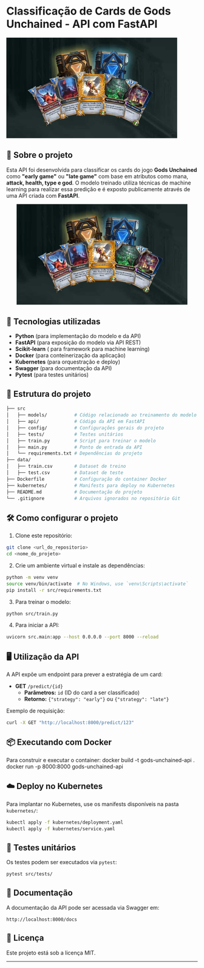 # Classificação de Cards de Gods Unchained - API com FastAPI

<img src="https://github.com/lucasrigobello/api-test/blob/134c76946e3cc86d5662467093dc2302b91c3f3c/images/gods-unchained-coverjpg.jpg?raw=true" width="450">

## 📌 Sobre o projeto
Esta API foi desenvolvida para classificar os cards do jogo **Gods Unchained** como **"early game"** ou **"late game"** com base em atributos como mana, **attack, health, type e god**. O modelo treinado utiliza técnicas de machine learning para realizar essa predição e é exposto publicamente através de uma API criada com **FastAPI**.

<p align="center">
<img src="https://github.com/lucasrigobello/api-test/blob/134c76946e3cc86d5662467093dc2302b91c3f3c/images/gods-unchained-cover.jpg?raw=true" width="450">
</p>

## 🚀 Tecnologias utilizadas
- **Python** (para implementação do modelo e da API)
- **FastAPI** (para exposição do modelo via API REST)
- **Scikit-learn** ( para framework para machine learning)
- **Docker** (para conteinerização da aplicação)
- **Kubernetes** (para orquestração e deploy)
- **Swagger** (para documentação da API)
- **Pytest** (para testes unitários)

## 📂 Estrutura do projeto
```bash
├── src
│   ├── models/          # Código relacionado ao treinamento do modelo
│   ├── api/             # Código da API em FastAPI
│   ├── config/          # Configurações gerais do projeto
│   ├── tests/           # Testes unitários
│   ├── train.py         # Script para treinar o modelo
│   ├── main.py          # Ponto de entrada da API
│   └── requirements.txt # Dependências do projeto
├── data/
│   ├── train.csv        # Dataset de treino
│   ├── test.csv         # Dataset de teste
├── Dockerfile           # Configuração do container Docker
├── kubernetes/          # Manifests para deploy no Kubernetes
├── README.md            # Documentação do projeto
└── .gitignore           # Arquivos ignorados no repositório Git
````

## 🛠 Como configurar o projeto
1.	Clone este repositório:

```bash
git clone <url_do_repositorio>
cd <nome_do_projeto>
````

2.	Crie um ambiente virtual e instale as dependências:
```bash
python -m venv venv
source venv/bin/activate  # No Windows, use `venv\Scripts\activate`
pip install -r src/requirements.txt
```

3.	Para treinar o modelo:
```bash
python src/train.py
```

4.  Para iniciar a API:
```bash
uvicorn src.main:app --host 0.0.0.0 --port 8000 --reload
```

## 🖥️ Utilização da API
A API expõe um endpoint para prever a estratégia de um card:

- **GET** ```/predict/{id}``` 
    - **Parâmetros:** ```id``` (ID do card a ser classificado)
    - **Retorno:** ```{"strategy": "early"}``` ou ```{"strategy": "late"}```


Exemplo de requisição:
```bash
curl -X GET "http://localhost:8000/predict/123"
```

## 📦 Executando com Docker
Para construir e executar o container:
docker build -t gods-unchained-api .
docker run -p 8000:8000 gods-unchained-api

## ☁️ Deploy no Kubernetes
Para implantar no Kubernetes, use os manifests disponíveis na pasta ```kubernetes/```:
```bash
kubectl apply -f kubernetes/deployment.yaml
kubectl apply -f kubernetes/service.yaml
```

## 🧪 Testes unitários
Os testes podem ser executados via ```pytest```:
```bash
pytest src/tests/
```

## 📖 Documentação
A documentação da API pode ser acessada via Swagger em:
```
http://localhost:8000/docs
```

## 📜 Licença
Este projeto está sob a licença MIT.
________________________________________
